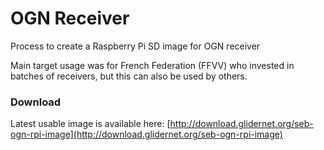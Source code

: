 # OGN Receiver

Process to create a Raspberry Pi SD image for OGN receiver

Main target usage was for French Federation \(FFVV\) who invested in batches of receivers, but this can also be used by others.

### Download

Latest usable image is available here: [http://download.glidernet.org/seb-ogn-rpi-image](http://download.glidernet.org/seb-ogn-rpi-image)
